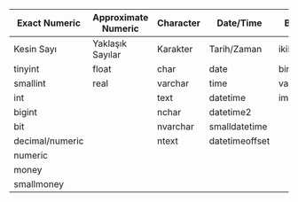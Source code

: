 

| Exact Numeric   | Approximate Numeric | Character | Date/Time      | Binary    | Other            |
|-----------------|---------------------|-----------|----------------|-----------|------------------|
| Kesin Sayı      | Yaklaşık Sayılar    | Karakter  | Tarih/Zaman    | ikili     | Diğer            |
| tinyint         | float               | char      | date           | binary    | cursor           |
| smallint        | real                | varchar   | time           | varbinary | hierarchyid      |
| int             |                     | text      | datetime       | image     | sql\_variant     |
| bigint          |                     | nchar     | datetime2      |           | table            |
| bit             |                     | nvarchar  | smalldatetime  |           | timestamp        |
| decimal/numeric |                     | ntext     | datetimeoffset |           | uniqueidentifier |
| numeric         |                     |           |                |           | xml              |
| money           |                     |           |                |           | geography        |
| smallmoney      |                     |           |                |           | geometry         |